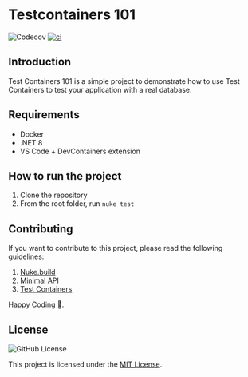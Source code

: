 # Testcontainers 101

![Codecov](https://img.shields.io/codecov/c/github/phucnt1992/testcontainers-101)
[![ci](https://github.com/phucnt1992/testcontainers-101/actions/workflows/ci.yml/badge.svg)](https://github.com/phucnt1992/testcontainers-101/actions/workflows/ci.yml)

## Introduction

Test Containers 101 is a simple project to demonstrate how to use Test Containers to test your application with a real database.

## Requirements

- Docker
- .NET 8
- VS Code + DevContainers extension

## How to run the project

1. Clone the repository
2. From the root folder, run `nuke test`

## Contributing

If you want to contribute to this project, please read the following guidelines:

1. [Nuke.build](https://nuke.build/)
2. [Minimal API](https://learn.microsoft.com/en-us/aspnet/core/fundamentals/minimal-apis?view=aspnetcore-7.0)
3. [Test Containers](https://www.testcontainers.org/)

Happy Coding 🚀.

## License

![GitHub License](https://img.shields.io/github/license/phucnt1992/azure-well-architected-framework-mindmap)

This project is licensed under the [MIT License](LICENSE).
